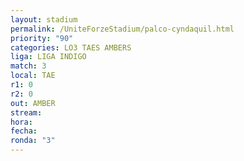 ```yaml
---
layout: stadium
permalink: /UniteForzeStadium/palco-cyndaquil.html
priority: "90"
categories: LO3 TAES AMBERS
liga: LIGA INDIGO
match: 3
local: TAE
r1: 0
r2: 0
out: AMBER
stream: 
hora: 
fecha: 
ronda: "3"
---
```

